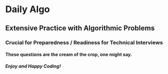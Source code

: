 # Daily Algo

## Extensive Practice with Algorithmic Problems

### Crucial for Preparedness / Readiness for Technical Interviews

#### These questions are the cream of the crop, one might say.

##### Enjoy and Happy Coding!